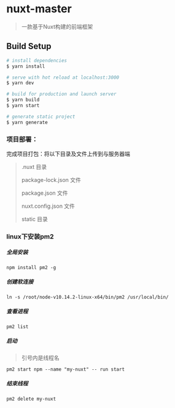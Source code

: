# nuxt-master 

> 一款基于Nuxt构建的前端框架

## Build Setup

```bash
# install dependencies
$ yarn install

# serve with hot reload at localhost:3000
$ yarn dev

# build for production and launch server
$ yarn build
$ yarn start

# generate static project
$ yarn generate
```

### 项目部署：

完成项目打包：将以下目录及文件上传到与服务器端

> .nuxt 目录
>
> package-lock.json 文件
>
> package.json 文件
>
> nuxt.config.json 文件
>
> static 目录
>



### linux下安装pm2

##### 全局安装

```node
npm install pm2 -g
```

##### 创建软连接

```
ln -s /root/node-v10.14.2-linux-x64/bin/pm2 /usr/local/bin/
```

##### 查看进程

```
pm2 list
```

##### 启动

> 引号内是线程名

```
pm2 start npm --name "my-nuxt" -- run start
```

##### 结束线程

```
pm2 delete my-nuxt
```

